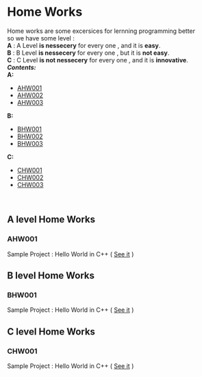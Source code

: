 # Home Works
Home works are some excersices for lernning programming better<br/> so we have some level :<br/> **A** :   A Level **is nessecery** for every one , and it is **easy**.<br/> **B** :   B Level **is nessecery** for every one , but it is **not easy**.<br/> **C** :   C Level **is not nessecery** for every one , and it is **innovative**.
<br />
***Contents:***
<br />
**A:**
* [AHW001](#hw001)
* [AHW002](#hw002)
* [AHW003](#hw003)

**B:**
* [BHW001](#bhw001)
* [BHW002](#bhw002)
* [BHW003](#bhw003)

**C:**
* [CHW001](#bhw001)
* [CHW002](#bhw002)
* [CHW003](#bhw003)

<br />

## A level Home Works
### AHW001
Sample Project : Hello World in C++ ( [See it](https://github.com/MMovasaghi/Introduction-to-cpp/blob/master/Projects/Project001.cpp) )

## B level Home Works
### BHW001
Sample Project : Hello World in C++ ( [See it](https://github.com/MMovasaghi/Introduction-to-cpp/blob/master/Projects/Project001.cpp) )

## C level Home Works
### CHW001
Sample Project : Hello World in C++ ( [See it](https://github.com/MMovasaghi/Introduction-to-cpp/blob/master/Projects/Project001.cpp) )
